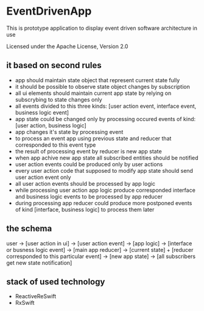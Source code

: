# EventDrivenApp

This is prototype application to display event driven software architecture in use

Licensed under the Apache License, Version 2.0 

## it based on second rules

- app should maintain state object that represent current state fully
- it should be possible to observe state object changes by subscription
- all ui elements should maintain current app state by relying on subscrybing to state changes only
- all events divided to this three kinds: [user action event, interface event, business logic event]
- app state could be changed only by processing occured events of kind: [user action, business logic]
- app changes it's state by processing event
- to process an event app using previous state and reducer that corresponded to this event type
- the result of processing event by reducer is new app state
- when app achive new app state all subscribed entities should be notified
- user action events could be produced only by user actions
- every user action code that supposed to modify app state should send user action event only
- all user action events should be processed by app logic
- while processing user action app logic produce corresponded interface and business logic events
to be processed by app reducer
- during processing app reducer could produce more postponed events
of kind [interface, business logic] to process them later



## the schema

user -> [user action in ui] -> [user action event] -> [app logic] 
-> [interface or busness logic event] -> [main app reducer]
-> [current state] + [reducer corresponded to this particular event]
-> [new app state] -> [all subscribers get new state notification] 

## stack of used technology

- ReactiveReSwift
- RxSwift

